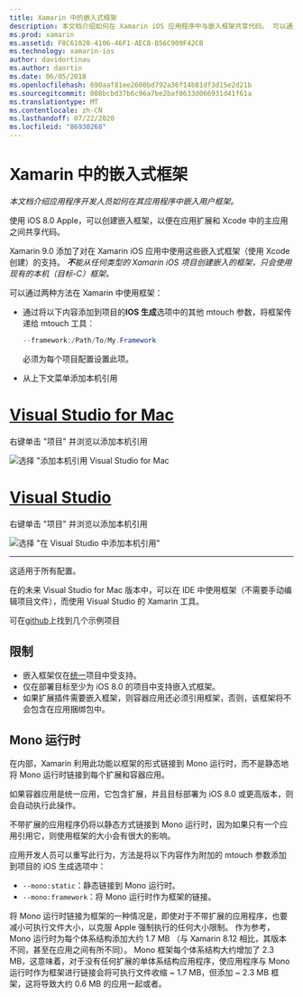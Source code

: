 ```yaml
---
title: Xamarin 中的嵌入式框架
description: 本文档介绍如何在 Xamarin iOS 应用程序中与嵌入框架共享代码。 可以通过 mtouch 工具或本机引用完成此操作。
ms.prod: xamarin
ms.assetid: F8C61020-4106-46F1-AECB-B56C909F42CB
ms.technology: xamarin-ios
author: davidortinau
ms.author: daortin
ms.date: 06/05/2018
ms.openlocfilehash: 690aaf81ee2600bd792a36f14b81df3d15e2d21b
ms.sourcegitcommit: 008bcbd37b6c96a7be2baf0633d066931d41f61a
ms.translationtype: MT
ms.contentlocale: zh-CN
ms.lasthandoff: 07/22/2020
ms.locfileid: "86930268"
---
```

# <a name="embedded-frameworks-in-xamarinios"></a>Xamarin 中的嵌入式框架

_本文档介绍应用程序开发人员如何在其应用程序中嵌入用户框架。_

使用 iOS 8.0 Apple，可以创建嵌入框架，以便在应用扩展和 Xcode 中的主应用之间共享代码。

Xamarin 9.0 添加了对在 Xamarin iOS 应用中使用这些嵌入式框架（使用 Xcode 创建）的支持。 ***不**能从任何类型的 Xamarin iOS 项目创建嵌入的框架，只会使用现有的本机（目标-C）框架。*

可以通过两种方法在 Xamarin 中使用框架：

- 通过将以下内容添加到项目的**IOS 生成**选项中的其他 mtouch 参数，将框架传递给 mtouch 工具：

  ```csharp
  --framework:/Path/To/My.Framework
  ```

  必须为每个项目配置设置此项。

- 从上下文菜单添加本机引用

# <a name="visual-studio-for-mac"></a>[Visual Studio for Mac](#tab/macos)

右键单击 "项目" 并浏览以添加本机引用

![选择 "添加本机引用 Visual Studio for Mac](embedded-frameworks-images/xam-native-refs.png)

# <a name="visual-studio"></a>[Visual Studio](#tab/windows)

右键单击 "项目" 并浏览以添加本机引用

![选择 "在 Visual Studio 中添加本机引用"](embedded-frameworks-images/vs-native-refs.png)

-----

  这适用于所有配置。

在的未来 Visual Studio for Mac 版本中，可以在 IDE 中使用框架（不需要手动编辑项目文件），而使用 Visual Studio 的 Xamarin 工具。

可在[github](https://github.com/rolfbjarne/embedded-frameworks)上找到几个示例项目

## <a name="limitations"></a>限制

- 嵌入框架仅在[统一](~/cross-platform/macios/unified/index.md)项目中受支持。
- 仅在部署目标至少为 iOS 8.0 的项目中支持嵌入式框架。
- 如果扩展插件需要嵌入框架，则容器应用还必须引用框架，否则，该框架将不会包含在应用捆绑包中。

## <a name="the-mono-runtime"></a>Mono 运行时

在内部，Xamarin 利用此功能以框架的形式链接到 Mono 运行时，而不是静态地将 Mono 运行时链接到每个扩展和容器应用。

如果容器应用是统一应用，它包含扩展，并且目标部署为 iOS 8.0 或更高版本，则会自动执行此操作。

不带扩展的应用程序仍将以静态方式链接到 Mono 运行时，因为如果只有一个应用引用它，则使用框架的大小会有很大的影响。

应用开发人员可以重写此行为，方法是将以下内容作为附加的 mtouch 参数添加到项目的 iOS 生成选项中：

- `--mono:static`：静态链接到 Mono 运行时。
- `--mono:framework`：将 Mono 运行时作为框架的链接。

将 Mono 运行时链接为框架的一种情况是，即使对于不带扩展的应用程序，也要减小可执行文件大小，以克服 Apple 强制执行的任何大小限制。 作为参考，Mono 运行时为每个体系结构添加大约 1.7 MB （与 Xamarin 8.12 相比，其版本不同，甚至在应用之间有所不同）。 Mono 框架每个体系结构大约增加了 2.3 MB，这意味着，对于没有任何扩展的单体系结构应用程序，使应用程序与 Mono 运行时作为框架进行链接会将可执行文件收缩 ~ 1.7 MB，但添加 ~ 2.3 MB 框架，这将导致大约 0.6 MB 的应用一起或者。
